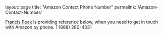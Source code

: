 layout: page
title: "Amazon Contact Phone Number"
permalink: /Amazon-Contact-Number/

[Francis Peak](https://francispeak.com/) is providing reference below, when you need to get in touch with Amazon by phone.
1 (888) 280-4331
